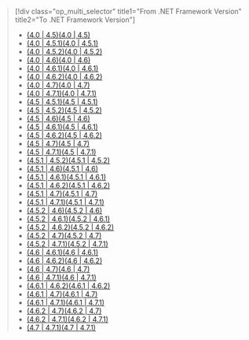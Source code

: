 > [!div class="op_multi_selector" title1="From .NET Framework Version" title2="To .NET Framework Version"]
> - [<span data-ttu-id="ade21-101">(4.0 | 4.5)</span><span class="sxs-lookup"><span data-stu-id="ade21-101">(4.0 | 4.5)</span></span>](~/docs/framework/migration-guide/runtime/4.0-4.5.md)
> - [<span data-ttu-id="ade21-102">(4.0 | 4.5.1)</span><span class="sxs-lookup"><span data-stu-id="ade21-102">(4.0 | 4.5.1)</span></span>](~/docs/framework/migration-guide/runtime/4.0-4.5.1.md)
> - [<span data-ttu-id="ade21-103">(4.0 | 4.5.2)</span><span class="sxs-lookup"><span data-stu-id="ade21-103">(4.0 | 4.5.2)</span></span>](~/docs/framework/migration-guide/runtime/4.0-4.5.2.md)
> - [<span data-ttu-id="ade21-104">(4.0 | 4.6)</span><span class="sxs-lookup"><span data-stu-id="ade21-104">(4.0 | 4.6)</span></span>](~/docs/framework/migration-guide/runtime/4.0-4.6.md)
> - [<span data-ttu-id="ade21-105">(4.0 | 4.6.1)</span><span class="sxs-lookup"><span data-stu-id="ade21-105">(4.0 | 4.6.1)</span></span>](~/docs/framework/migration-guide/runtime/4.0-4.6.1.md)
> - [<span data-ttu-id="ade21-106">(4.0 | 4.6.2)</span><span class="sxs-lookup"><span data-stu-id="ade21-106">(4.0 | 4.6.2)</span></span>](~/docs/framework/migration-guide/runtime/4.0-4.6.2.md)
> - [<span data-ttu-id="ade21-107">(4.0 | 4.7)</span><span class="sxs-lookup"><span data-stu-id="ade21-107">(4.0 | 4.7)</span></span>](~/docs/framework/migration-guide/runtime/4.0-4.7.md)
> - [<span data-ttu-id="ade21-108">(4.0 | 4.7.1)</span><span class="sxs-lookup"><span data-stu-id="ade21-108">(4.0 | 4.7.1)</span></span>](~/docs/framework/migration-guide/runtime/4.0-4.7.1.md)
> - [<span data-ttu-id="ade21-109">(4.5 | 4.5.1)</span><span class="sxs-lookup"><span data-stu-id="ade21-109">(4.5 | 4.5.1)</span></span>](~/docs/framework/migration-guide/runtime/4.5-4.5.1.md)
> - [<span data-ttu-id="ade21-110">(4.5 | 4.5.2)</span><span class="sxs-lookup"><span data-stu-id="ade21-110">(4.5 | 4.5.2)</span></span>](~/docs/framework/migration-guide/runtime/4.5-4.5.2.md)
> - [<span data-ttu-id="ade21-111">(4.5 | 4.6)</span><span class="sxs-lookup"><span data-stu-id="ade21-111">(4.5 | 4.6)</span></span>](~/docs/framework/migration-guide/runtime/4.5-4.6.md)
> - [<span data-ttu-id="ade21-112">(4.5 | 4.6.1)</span><span class="sxs-lookup"><span data-stu-id="ade21-112">(4.5 | 4.6.1)</span></span>](~/docs/framework/migration-guide/runtime/4.5-4.6.1.md)
> - [<span data-ttu-id="ade21-113">(4.5 | 4.6.2)</span><span class="sxs-lookup"><span data-stu-id="ade21-113">(4.5 | 4.6.2)</span></span>](~/docs/framework/migration-guide/runtime/4.5-4.6.2.md)
> - [<span data-ttu-id="ade21-114">(4.5 | 4.7)</span><span class="sxs-lookup"><span data-stu-id="ade21-114">(4.5 | 4.7)</span></span>](~/docs/framework/migration-guide/runtime/4.5-4.7.md)
> - [<span data-ttu-id="ade21-115">(4.5 | 4.7.1)</span><span class="sxs-lookup"><span data-stu-id="ade21-115">(4.5 | 4.7.1)</span></span>](~/docs/framework/migration-guide/runtime/4.5-4.7.1.md)
> - [<span data-ttu-id="ade21-116">(4.5.1 | 4.5.2)</span><span class="sxs-lookup"><span data-stu-id="ade21-116">(4.5.1 | 4.5.2)</span></span>](~/docs/framework/migration-guide/runtime/4.5.1-4.5.2.md)
> - [<span data-ttu-id="ade21-117">(4.5.1 | 4.6)</span><span class="sxs-lookup"><span data-stu-id="ade21-117">(4.5.1 | 4.6)</span></span>](~/docs/framework/migration-guide/runtime/4.5.1-4.6.md)
> - [<span data-ttu-id="ade21-118">(4.5.1 | 4.6.1)</span><span class="sxs-lookup"><span data-stu-id="ade21-118">(4.5.1 | 4.6.1)</span></span>](~/docs/framework/migration-guide/runtime/4.5.1-4.6.1.md)
> - [<span data-ttu-id="ade21-119">(4.5.1 | 4.6.2)</span><span class="sxs-lookup"><span data-stu-id="ade21-119">(4.5.1 | 4.6.2)</span></span>](~/docs/framework/migration-guide/runtime/4.5.1-4.6.2.md)
> - [<span data-ttu-id="ade21-120">(4.5.1 | 4.7)</span><span class="sxs-lookup"><span data-stu-id="ade21-120">(4.5.1 | 4.7)</span></span>](~/docs/framework/migration-guide/runtime/4.5.1-4.7.md)
> - [<span data-ttu-id="ade21-121">(4.5.1 | 4.7.1)</span><span class="sxs-lookup"><span data-stu-id="ade21-121">(4.5.1 | 4.7.1)</span></span>](~/docs/framework/migration-guide/runtime/4.5.1-4.7.1.md)
> - [<span data-ttu-id="ade21-122">(4.5.2 | 4.6)</span><span class="sxs-lookup"><span data-stu-id="ade21-122">(4.5.2 | 4.6)</span></span>](~/docs/framework/migration-guide/runtime/4.5.2-4.6.md)
> - [<span data-ttu-id="ade21-123">(4.5.2 | 4.6.1)</span><span class="sxs-lookup"><span data-stu-id="ade21-123">(4.5.2 | 4.6.1)</span></span>](~/docs/framework/migration-guide/runtime/4.5.2-4.6.1.md)
> - [<span data-ttu-id="ade21-124">(4.5.2 | 4.6.2)</span><span class="sxs-lookup"><span data-stu-id="ade21-124">(4.5.2 | 4.6.2)</span></span>](~/docs/framework/migration-guide/runtime/4.5.2-4.6.2.md)
> - [<span data-ttu-id="ade21-125">(4.5.2 | 4.7)</span><span class="sxs-lookup"><span data-stu-id="ade21-125">(4.5.2 | 4.7)</span></span>](~/docs/framework/migration-guide/runtime/4.5.2-4.7.md)
> - [<span data-ttu-id="ade21-126">(4.5.2 | 4.7.1)</span><span class="sxs-lookup"><span data-stu-id="ade21-126">(4.5.2 | 4.7.1)</span></span>](~/docs/framework/migration-guide/runtime/4.5.2-4.7.1.md)
> - [<span data-ttu-id="ade21-127">(4.6 | 4.6.1)</span><span class="sxs-lookup"><span data-stu-id="ade21-127">(4.6 | 4.6.1)</span></span>](~/docs/framework/migration-guide/runtime/4.6-4.6.1.md)
> - [<span data-ttu-id="ade21-128">(4.6 | 4.6.2)</span><span class="sxs-lookup"><span data-stu-id="ade21-128">(4.6 | 4.6.2)</span></span>](~/docs/framework/migration-guide/runtime/4.6-4.6.2.md)
> - [<span data-ttu-id="ade21-129">(4.6 | 4.7)</span><span class="sxs-lookup"><span data-stu-id="ade21-129">(4.6 | 4.7)</span></span>](~/docs/framework/migration-guide/runtime/4.6-4.7.md)
> - [<span data-ttu-id="ade21-130">(4.6 | 4.7.1)</span><span class="sxs-lookup"><span data-stu-id="ade21-130">(4.6 | 4.7.1)</span></span>](~/docs/framework/migration-guide/runtime/4.6-4.7.1.md)
> - [<span data-ttu-id="ade21-131">(4.6.1 | 4.6.2)</span><span class="sxs-lookup"><span data-stu-id="ade21-131">(4.6.1 | 4.6.2)</span></span>](~/docs/framework/migration-guide/runtime/4.6.1-4.6.2.md)
> - [<span data-ttu-id="ade21-132">(4.6.1 | 4.7)</span><span class="sxs-lookup"><span data-stu-id="ade21-132">(4.6.1 | 4.7)</span></span>](~/docs/framework/migration-guide/runtime/4.6.1-4.7.md)
> - [<span data-ttu-id="ade21-133">(4.6.1 | 4.7.1)</span><span class="sxs-lookup"><span data-stu-id="ade21-133">(4.6.1 | 4.7.1)</span></span>](~/docs/framework/migration-guide/runtime/4.6.1-4.7.1.md)
> - [<span data-ttu-id="ade21-134">(4.6.2 | 4.7)</span><span class="sxs-lookup"><span data-stu-id="ade21-134">(4.6.2 | 4.7)</span></span>](~/docs/framework/migration-guide/runtime/4.6.2-4.7.md)
> - [<span data-ttu-id="ade21-135">(4.6.2 | 4.7.1)</span><span class="sxs-lookup"><span data-stu-id="ade21-135">(4.6.2 | 4.7.1)</span></span>](~/docs/framework/migration-guide/runtime/4.6.2-4.7.1.md)
> - [<span data-ttu-id="ade21-136">(4.7 | 4.7.1)</span><span class="sxs-lookup"><span data-stu-id="ade21-136">(4.7 | 4.7.1)</span></span>](~/docs/framework/migration-guide/runtime/4.7-4.7.1.md)
